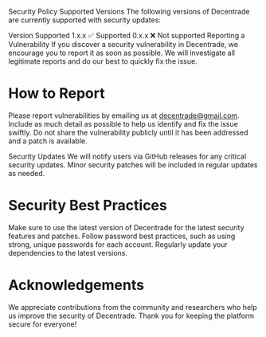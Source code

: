 Security Policy
Supported Versions
The following versions of  Decentrade are currently supported with security updates:

Version	Supported
1.x.x	✅ Supported
0.x.x	❌ Not supported
Reporting a Vulnerability
If you discover a security vulnerability in  Decentrade, we encourage you to report it as soon as possible. We will investigate all legitimate reports and do our best to quickly fix the issue.

# How to Report
Please report vulnerabilities by emailing us at  decentrade@gmail.com. Include as much detail as possible to help us identify and fix the issue swiftly.
Do not share the vulnerability publicly until it has been addressed and a patch is available.

Security Updates
We will notify users via GitHub releases for any critical security updates.
Minor security patches will be included in regular updates as needed.

# Security Best Practices
Make sure to use the latest version of  Decentrade for the latest security features and patches.
Follow password best practices, such as using strong, unique passwords for each account.
Regularly update your dependencies to the latest versions.

# Acknowledgements
We appreciate contributions from the community and researchers who help us improve the security of Decentrade. Thank you for keeping the platform secure for everyone!

